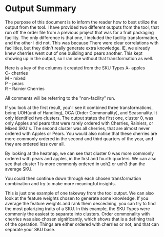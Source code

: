 # Output Summary
The purpose of this document is to inform the reader how to best utilize the output from the tool. I have provided two different outputs from the tool, that run off the order file from a previous project that was for a fruit packaging facility. The only difference is that one, I included the facility transformation, and the other I did not. This was because There were clear correlations with facilities, but they didn't really generate extra knowledge. IE, we already knew cherries went out of one building and pears another. This kept showing up in the output, so I ran one without that transformation as well.

 Here is a key of the columns it created from the SKU Types
 A- apples <br>
 C- cherries <br>
 M - mixed <br>
 P - pears <br>
 R - Rainier Cherries <br>

All comments will be referring to the "non-facility" run.

If you look at the first result, you'll see it combined three transformations, being UOH(unit of Handling), OCA (Order Commonality), and Seasonality. It only identified two clusters. The output states the first one, cluster 0, was only Apples and pears that were rarely ordered with Cherries, Rainiers, or Mixed SKU's. The second cluster was all cherries, that are almost never ordered with Apples or Pears. You would also notice that these cherries are more commonly ordered in the second and third quarters of the year, and they are ordered less over all.

By looking at the heatmap, we can see that cluster 0 was more commonly ordered with pears and apples, in the first and fourth quarters. We can also see that cluster 1 is more commonly ordered in uoh2 or uoh3 than the average SKU.

You could then continue down through each chosen transformation combination and try to make more meaningful insights.

This is just one example of one takeway from the tool output. We can also look at the feature weights chosen to generate some knowledge. If you average the feature weights and rank them descedning, you can try to find the most polarizing traits of a SKU. In this example, the SKU Types were commonly the easiest to separate into clusters. Order commonality with cherries was also chosen significantly, which shows that is a defining trait of the operation. Things are either ordered with cherries or not, and that can separate your SKU base. 
